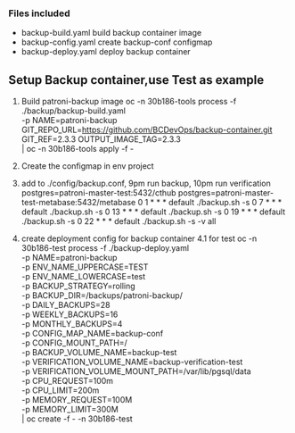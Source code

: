### Files included
* backup-build.yaml build backup container image
* backup-config.yaml create backup-conf configmap
* backup-deploy.yaml deploy backup container

## Setup Backup container,use Test as example
1. Build patroni-backup image
oc -n 30b186-tools process -f ./backup/backup-build.yaml \
-p NAME=patroni-backup GIT_REPO_URL=https://github.com/BCDevOps/backup-container.git GIT_REF=2.3.3 OUTPUT_IMAGE_TAG=2.3.3  \
| oc -n 30b186-tools apply -f -

2. Create the configmap in env project

3. add to ./config/backup.conf, 9pm run backup, 10pm run verification
postgres=patroni-master-test:5432/cthub
postgres=patroni-master-test-metabase:5432/metabase
0 1 * * * default ./backup.sh -s
0 7 * * * default ./backup.sh -s
0 13 * * * default ./backup.sh -s
0 19 * * * default ./backup.sh -s
0 22 * * * default ./backup.sh -s -v all

4. create deployment config for backup container
4.1 for test
oc -n 30b186-test process -f ./backup-deploy.yaml \
  -p NAME=patroni-backup \
  -p ENV_NAME_UPPERCASE=TEST \
  -p ENV_NAME_LOWERCASE=test \
  -p BACKUP_STRATEGY=rolling \
  -p BACKUP_DIR=/backups/patroni-backup/ \
  -p DAILY_BACKUPS=28 \
  -p WEEKLY_BACKUPS=16 \
  -p MONTHLY_BACKUPS=4 \
  -p CONFIG_MAP_NAME=backup-conf \
  -p CONFIG_MOUNT_PATH=/ \
  -p BACKUP_VOLUME_NAME=backup-test \
  -p VERIFICATION_VOLUME_NAME=backup-verification-test \
  -p VERIFICATION_VOLUME_MOUNT_PATH=/var/lib/pgsql/data \
  -p CPU_REQUEST=100m \
  -p CPU_LIMIT=200m \
  -p MEMORY_REQUEST=100M \
  -p MEMORY_LIMIT=300M \
  | oc create -f - -n 30b186-test

